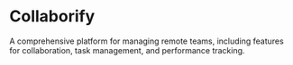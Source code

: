 # Collaborify
A comprehensive platform for managing remote teams, including features for collaboration, task management, and performance tracking.
